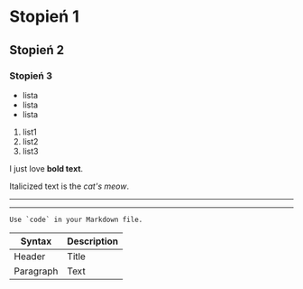 # Stopień 1
## Stopień 2
### Stopień 3
- lista
- lista
- lista 

1. list1
2. list2
3. list3

I just love **bold text**.

Italicized text is the *cat's meow*.

***

---

``Use `code` in your Markdown file.``

| Syntax      | Description |
| ----------- | ----------- |
| Header      | Title       |
| Paragraph   | Text        |


